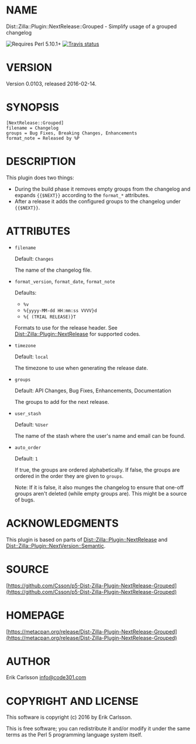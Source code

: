 # NAME

Dist::Zilla::Plugin::NextRelease::Grouped - Simplify usage of a grouped changelog

![Requires Perl 5.10.1+](https://img.shields.io/badge/perl-5.10.1+-brightgreen.svg) [![Travis status](https://api.travis-ci.org/Csson/p5-Dist-Zilla-Plugin-NextRelease-Grouped.svg?branch=master)](https://travis-ci.org/Csson/p5-Dist-Zilla-Plugin-NextRelease-Grouped) 

# VERSION

Version 0.0103, released 2016-02-14.

# SYNOPSIS

    [NextRelease::Grouped]
    filename = Changelog
    groups = Bug Fixes, Breaking Changes, Enhancements
    format_note = Released by %P

# DESCRIPTION

This plugin does two things:

- During the build phase it removes empty groups from the changelog and expands `{{$NEXT}}` according to the `format_*` attributes.
- After a release it adds the configured groups to the changelog under `{{$NEXT}}`.

# ATTRIBUTES

- `filename`

    Default: `Changes`

    The name of the changelog file.

- `format_version`, `format_date`, `format_note`

    Defaults:

    - `%v`
    - `%{yyyy-MM-dd HH:mm:ss VVVV}d`
    - `%{ (TRIAL RELEASE)}T`

    Formats to use for the release header. See [Dist::Zilla::Plugin::NextRelease](https://metacpan.org/pod/Dist::Zilla::Plugin::NextRelease) for supported codes.

- `timezone`

    Default: `local`

    The timezone to use when generating the release date.

- `groups`

    Default: API Changes, Bug Fixes, Enhancements, Documentation

    The groups to add for the next release.

- `user_stash`

    Default: `%User`

    The name of the stash where the user's name and email can be found.

- `auto_order`

    Default: `1`

    If true, the groups are ordered alphabetically. If false, the groups are ordered in the order they are given to `groups`.

    Note: If it is false, it also munges the changelog to ensure that one-off groups aren't deleted (while empty groups are). This might be
    a source of bugs.

# ACKNOWLEDGMENTS

This plugin is based on parts of [Dist::Zilla::Plugin::NextRelease](https://metacpan.org/pod/Dist::Zilla::Plugin::NextRelease) and [Dist::Zilla::Plugin::NextVersion::Semantic](https://metacpan.org/pod/Dist::Zilla::Plugin::NextVersion::Semantic).

# SOURCE

[https://github.com/Csson/p5-Dist-Zilla-Plugin-NextRelease-Grouped](https://github.com/Csson/p5-Dist-Zilla-Plugin-NextRelease-Grouped)

# HOMEPAGE

[https://metacpan.org/release/Dist-Zilla-Plugin-NextRelease-Grouped](https://metacpan.org/release/Dist-Zilla-Plugin-NextRelease-Grouped)

# AUTHOR

Erik Carlsson <info@code301.com>

# COPYRIGHT AND LICENSE

This software is copyright (c) 2016 by Erik Carlsson.

This is free software; you can redistribute it and/or modify it under
the same terms as the Perl 5 programming language system itself.

